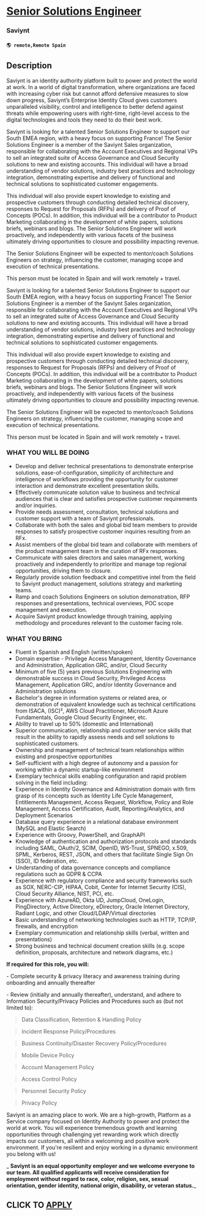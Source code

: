 # [Senior Solutions Engineer](https://www.remotewlb.com/apply/senior-solutions-engineer-136626)  
### Saviynt  
#### `🌎 remote,Remote Spain`  

## Description

Saviynt is an identity authority platform built to power and protect the world at work. In a world of digital transformation, where organizations are faced with increasing cyber risk but cannot afford defensive measures to slow down progress, Saviynt’s Enterprise Identity Cloud gives customers unparalleled visibility, control and intelligence to better defend against threats while empowering users with right-time, right-level access to the digital technologies and tools they need to do their best work.

  

Saviynt is looking for a talented Senior Solutions Engineer to support our South EMEA region, with a heavy focus on supporting France! The Senior Solutions Engineer is a member of the Saviynt Sales organization, responsible for collaborating with the Account Executives and Regional VPs to sell an integrated suite of Access Governance and Cloud Security solutions to new and existing accounts. This individual will have a broad understanding of vendor solutions, industry best practices and technology integration, demonstrating expertise and delivery of functional and technical solutions to sophisticated customer engagements.

  

This individual will also provide expert knowledge to existing and prospective customers through conducting detailed technical discovery, responses to Request for Proposals (RFPs) and delivery of Proof of Concepts (POCs). In addition, this individual will be a contributor to Product Marketing collaborating in the development of white papers, solutions briefs, webinars and blogs. The Senior Solutions Engineer will work proactively, and independently with various facets of the business ultimately driving opportunities to closure and possibility impacting revenue.

  

The Senior Solutions Engineer will be expected to mentor/coach Solutions Engineers on strategy, influencing the customer, managing scope and execution of technical presentations.

This person must be located in Spain and will work remotely + travel.

  

Saviynt is looking for a talented Senior Solutions Engineer to support our South EMEA region, with a heavy focus on supporting France! The Senior Solutions Engineer is a member of the Saviynt Sales organization, responsible for collaborating with the Account Executives and Regional VPs to sell an integrated suite of Access Governance and Cloud Security solutions to new and existing accounts. This individual will have a broad understanding of vendor solutions, industry best practices and technology integration, demonstrating expertise and delivery of functional and technical solutions to sophisticated customer engagements.

  

This individual will also provide expert knowledge to existing and prospective customers through conducting detailed technical discovery, responses to Request for Proposals (RFPs) and delivery of Proof of Concepts (POCs). In addition, this individual will be a contributor to Product Marketing collaborating in the development of white papers, solutions briefs, webinars and blogs. The Senior Solutions Engineer will work proactively, and independently with various facets of the business ultimately driving opportunities to closure and possibility impacting revenue.

  

The Senior Solutions Engineer will be expected to mentor/coach Solutions Engineers on strategy, influencing the customer, managing scope and execution of technical presentations.

This person must be located in Spain and will work remotely + travel.

  

### WHAT YOU WILL BE DOING

* Develop and deliver technical presentations to demonstrate enterprise solutions, ease-of-configuration, simplicity of architecture and intelligence of workflows providing the opportunity for customer interaction and demonstrate excellent presentation skills.
* Effectively communicate solution value to business and technical audiences that is clear and satisfies prospective customer requirements and/or inquiries.
* Provide needs assessment, consultation, technical solutions and customer support with a team of Saviynt professionals.
* Collaborate with both the sales and global bid team members to provide responses to satisfy prospective customer inquiries resulting from an RFx.
* Assist members of the global bid team and collaborate with members of the product management team in the curation of RFx responses.
* Communicate with sales directors and sales management, working proactively and independently to prioritize and manage top regional opportunities, driving them to closure.
* Regularly provide solution feedback and competitive intel from the field to Saviynt product management, solutions strategy and marketing teams.
* Ramp and coach Solutions Engineers on solution demonstration, RFP responses and presentations, technical overviews, POC scope management and execution.
* Acquire Saviynt product knowledge through training, applying methodology and procedures relevant to the customer facing role. 

  

### WHAT YOU BRING

* Fluent in Spanish and English (written/spoken)
* Domain expertise - Privilege Access Management, Identity Governance and Administration, Application GRC, and/or, Cloud Security
* Minimum of five (5) years previous Solutions Engineering with demonstrable success in Cloud Security, Privileged Access Management, Application GRC, and/or Identity Governance and Administration solutions
* Bachelor's degree in information systems or related area, or demonstration of equivalent knowledge such as technical certifications from ISACA, (ISC)², AWS Cloud Practitioner, Microsoft Azure Fundamentals, Google Cloud Security Engineer, etc.
* Ability to travel up to 50% (domestic and International)
* Superior communication, relationship and customer service skills that result in the ability to rapidly assess needs and sell solutions to sophisticated customers.
* Ownership and management of technical team relationships within existing and prospective opportunities
* Self-sufficient with a high degree of autonomy and a passion for working within a dynamic startup-like environment
* Exemplary technical skills enabling configuration and rapid problem solving in the field including:
* Experience in Identity Governance and Administration domain with firm grasp of its concepts such as Identity Life Cycle Management, Entitlements Management, Access Request, Workflow, Policy and Role Management, Access Certification, Audit, Reporting/Analytics, and Deployment Scenarios
* Database query experience in a relational database environment (MySQL and Elastic Search)
* Experience with Groovy, PowerShell, and GraphAPI
* Knowledge of authentication and authorization protocols and standards including SAML, OAuth/2, SCIM, OpenID, WS-Trust, SPNEGO, x.509, SPML, Kerberos, REST, JSON, and others that facilitate Single Sign On (SSO), ID federation, etc.
* Understanding of data governance concepts and compliance regulations such as GDPR & CCPA
* Experience with regulatory compliance and security frameworks such as SOX, NERC-CIP, HIPAA, Cobit, Center for Internet Security (CIS), Cloud Security Alliance, NIST, PCI, etc.
* Experience with AzureAD, Okta UD, JumpCloud, OneLogin, PingDirectory, Active Directory, eDirectory, Oracle Internet Directory, Radiant Logic, and other Cloud/LDAP/Virtual directories
* Basic understanding of networking technologies such as HTTP, TCP/IP, firewalls, and encryption
* Exemplary communication and relationship skills (verbal, written and presentations)
* Strong business and technical document creation skills (e.g. scope definition, proposals, architecture and network diagrams, etc.)

  

 **If required for this role, you will:**

\- Complete security & privacy literacy and awareness training during onboarding and annually thereafter

\- Review (initially and annually thereafter), understand, and adhere to Information Security/Privacy Policies and Procedures such as (but not limited to):

  

> Data Classification, Retention & Handling Policy

> Incident Response Policy/Procedures

> Business Continuity/Disaster Recovery Policy/Procedures

> Mobile Device Policy

> Account Management Policy

> Access Control Policy

> Personnel Security Policy

> Privacy Policy

  

Saviynt is an amazing place to work. We are a high-growth, Platform as a Service company focused on Identity Authority to power and protect the world at work. You will experience tremendous growth and learning opportunities through challenging yet rewarding work which directly impacts our customers, all within a welcoming and positive work environment. If you're resilient and enjoy working in a dynamic environment you belong with us!

  

 _ **Saviynt is an equal opportunity employer and we welcome everyone to our team. All qualified applicants will receive consideration for employment without regard to race, color, religion, sex, sexual orientation, gender identity, national origin, disability, or veteran status.**_

  
## CLICK TO [APPLY](https://www.remotewlb.com/apply/senior-solutions-engineer-136626)

